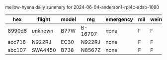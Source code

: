 mellow-hyena daily summary for 2024-06-04-anderson1-rpi4c-adsb-1090

|hex|flight|model|reg|emergency|mil|weirdo|
|--|--|--|--|--|--|--|
|8990d6|unknown|B77W|B-16707|none|F|F|
|acc718|N922RJ|EC30|N922RJ|none|F|F|
|abc107|SWA4450|B738|N8567Z|none|F|F|
